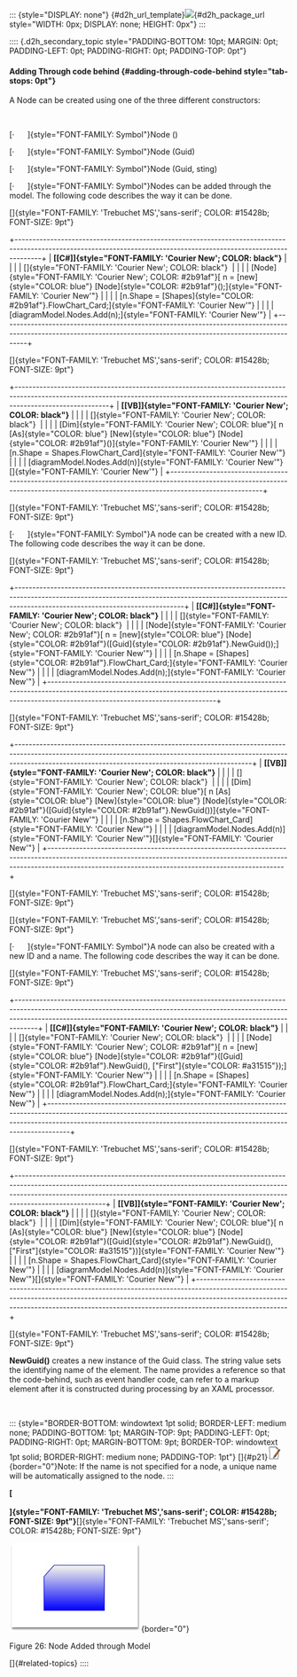 ::: {style="DISPLAY: none"}
[](ms-xhelp:///?Id=d2h_url_template){#d2h_url_template}![](!package_url!){#d2h_package_url style="WIDTH: 0px; DISPLAY: none; HEIGHT: 0px"}
:::

:::: {.d2h_secondary_topic style="PADDING-BOTTOM: 10pt; MARGIN: 0pt; PADDING-LEFT: 0pt; PADDING-RIGHT: 0pt; PADDING-TOP: 0pt"}
#### Adding Through code behind   {#adding-through-code-behind style="tab-stops: 0pt"}

A Node can be created using one of the three different constructors:

 

[·      ]{style="FONT-FAMILY: Symbol"}Node ()

[·      ]{style="FONT-FAMILY: Symbol"}Node (Guid)

[·      ]{style="FONT-FAMILY: Symbol"}Node (Guid, sting)

[·      ]{style="FONT-FAMILY: Symbol"}Nodes can be added through the model. The following code describes the way it can be done.

[]{style="FONT-FAMILY: 'Trebuchet MS','sans-serif'; COLOR: #15428b; FONT-SIZE: 9pt"} 

+-------------------------------------------------------------------------------------------------------------------------------------------------------------------+
| **[\[C#\]]{style="FONT-FAMILY: 'Courier New'; COLOR: black"}**                                                                                                    |
|                                                                                                                                                                   |
| []{style="FONT-FAMILY: 'Courier New'; COLOR: black"}                                                                                                              |
|                                                                                                                                                                   |
| [Node]{style="FONT-FAMILY: 'Courier New'; COLOR: #2b91af"}[ n = [new]{style="COLOR: blue"} [Node]{style="COLOR: #2b91af"}();]{style="FONT-FAMILY: 'Courier New'"} |
|                                                                                                                                                                   |
| [n.Shape = [Shapes]{style="COLOR: #2b91af"}.FlowChart_Card;]{style="FONT-FAMILY: 'Courier New'"}                                                                  |
|                                                                                                                                                                   |
| [diagramModel.Nodes.Add(n);]{style="FONT-FAMILY: 'Courier New'"}                                                                                                  |
+-------------------------------------------------------------------------------------------------------------------------------------------------------------------+

[]{style="FONT-FAMILY: 'Trebuchet MS','sans-serif'; COLOR: #15428b; FONT-SIZE: 9pt"} 

+--------------------------------------------------------------------------------------------------------------------------------------------------------------------------------------+
| **[\[VB\]]{style="FONT-FAMILY: 'Courier New'; COLOR: black"}**                                                                                                                       |
|                                                                                                                                                                                      |
| []{style="FONT-FAMILY: 'Courier New'; COLOR: black"}                                                                                                                                 |
|                                                                                                                                                                                      |
| [Dim]{style="FONT-FAMILY: 'Courier New'; COLOR: blue"}[ n [As]{style="COLOR: blue"} [New]{style="COLOR: blue"} [Node]{style="COLOR: #2b91af"}()]{style="FONT-FAMILY: 'Courier New'"} |
|                                                                                                                                                                                      |
| [n.Shape = Shapes.FlowChart_Card]{style="FONT-FAMILY: 'Courier New'"}                                                                                                                |
|                                                                                                                                                                                      |
| [diagramModel.Nodes.Add(n)]{style="FONT-FAMILY: 'Courier New'"}[]{style="FONT-FAMILY: 'Courier New'"}                                                                                |
+--------------------------------------------------------------------------------------------------------------------------------------------------------------------------------------+

[]{style="FONT-FAMILY: 'Trebuchet MS','sans-serif'; COLOR: #15428b; FONT-SIZE: 9pt"} 

[·      ]{style="FONT-FAMILY: Symbol"}A node can be created with a new ID. The following code describes the way it can be done.

[]{style="FONT-FAMILY: 'Trebuchet MS','sans-serif'; COLOR: #15428b; FONT-SIZE: 9pt"} 

+-----------------------------------------------------------------------------------------------------------------------------------------------------------------------------------------------------------+
| **[\[C#\]]{style="FONT-FAMILY: 'Courier New'; COLOR: black"}**                                                                                                                                            |
|                                                                                                                                                                                                           |
| []{style="FONT-FAMILY: 'Courier New'; COLOR: black"}                                                                                                                                                      |
|                                                                                                                                                                                                           |
| [Node]{style="FONT-FAMILY: 'Courier New'; COLOR: #2b91af"}[ n = [new]{style="COLOR: blue"} [Node]{style="COLOR: #2b91af"}([Guid]{style="COLOR: #2b91af"}.NewGuid());]{style="FONT-FAMILY: 'Courier New'"} |
|                                                                                                                                                                                                           |
| [n.Shape = [Shapes]{style="COLOR: #2b91af"}.FlowChart_Card;]{style="FONT-FAMILY: 'Courier New'"}                                                                                                          |
|                                                                                                                                                                                                           |
| [diagramModel.Nodes.Add(n);]{style="FONT-FAMILY: 'Courier New'"}                                                                                                                                          |
+-----------------------------------------------------------------------------------------------------------------------------------------------------------------------------------------------------------+

[]{style="FONT-FAMILY: 'Trebuchet MS','sans-serif'; COLOR: #15428b; FONT-SIZE: 9pt"} 

+------------------------------------------------------------------------------------------------------------------------------------------------------------------------------------------------------------------------------+
| **[\[VB\]]{style="FONT-FAMILY: 'Courier New'; COLOR: black"}**                                                                                                                                                               |
|                                                                                                                                                                                                                              |
| []{style="FONT-FAMILY: 'Courier New'; COLOR: black"}                                                                                                                                                                         |
|                                                                                                                                                                                                                              |
| [Dim]{style="FONT-FAMILY: 'Courier New'; COLOR: blue"}[ n [As]{style="COLOR: blue"} [New]{style="COLOR: blue"} [Node]{style="COLOR: #2b91af"}([Guid]{style="COLOR: #2b91af"}.NewGuid())]{style="FONT-FAMILY: 'Courier New'"} |
|                                                                                                                                                                                                                              |
| [n.Shape = Shapes.FlowChart_Card]{style="FONT-FAMILY: 'Courier New'"}                                                                                                                                                        |
|                                                                                                                                                                                                                              |
| [diagramModel.Nodes.Add(n)]{style="FONT-FAMILY: 'Courier New'"}[]{style="FONT-FAMILY: 'Courier New'"}                                                                                                                        |
+------------------------------------------------------------------------------------------------------------------------------------------------------------------------------------------------------------------------------+

[]{style="FONT-FAMILY: 'Trebuchet MS','sans-serif'; COLOR: #15428b; FONT-SIZE: 9pt"} 

[]{style="FONT-FAMILY: 'Trebuchet MS','sans-serif'; COLOR: #15428b; FONT-SIZE: 9pt"} 

[·      ]{style="FONT-FAMILY: Symbol"}A node can also be created with a new ID and a name. The following code describes the way it can be done.

[]{style="FONT-FAMILY: 'Trebuchet MS','sans-serif'; COLOR: #15428b; FONT-SIZE: 9pt"} 

+------------------------------------------------------------------------------------------------------------------------------------------------------------------------------------------------------------------------------------------------+
| **[\[C#\]]{style="FONT-FAMILY: 'Courier New'; COLOR: black"}**                                                                                                                                                                                 |
|                                                                                                                                                                                                                                                |
| []{style="FONT-FAMILY: 'Courier New'; COLOR: black"}                                                                                                                                                                                           |
|                                                                                                                                                                                                                                                |
| [Node]{style="FONT-FAMILY: 'Courier New'; COLOR: #2b91af"}[ n = [new]{style="COLOR: blue"} [Node]{style="COLOR: #2b91af"}([Guid]{style="COLOR: #2b91af"}.NewGuid(), [\"First\"]{style="COLOR: #a31515"});]{style="FONT-FAMILY: 'Courier New'"} |
|                                                                                                                                                                                                                                                |
| [n.Shape = [Shapes]{style="COLOR: #2b91af"}.FlowChart_Card;]{style="FONT-FAMILY: 'Courier New'"}                                                                                                                                               |
|                                                                                                                                                                                                                                                |
| [diagramModel.Nodes.Add(n);]{style="FONT-FAMILY: 'Courier New'"}                                                                                                                                                                               |
+------------------------------------------------------------------------------------------------------------------------------------------------------------------------------------------------------------------------------------------------+

[]{style="FONT-FAMILY: 'Trebuchet MS','sans-serif'; COLOR: #15428b; FONT-SIZE: 9pt"} 

+-------------------------------------------------------------------------------------------------------------------------------------------------------------------------------------------------------------------------------------------------------------------+
| **[\[VB\]]{style="FONT-FAMILY: 'Courier New'; COLOR: black"}**                                                                                                                                                                                                    |
|                                                                                                                                                                                                                                                                   |
| []{style="FONT-FAMILY: 'Courier New'; COLOR: black"}                                                                                                                                                                                                              |
|                                                                                                                                                                                                                                                                   |
| [Dim]{style="FONT-FAMILY: 'Courier New'; COLOR: blue"}[ n [As]{style="COLOR: blue"} [New]{style="COLOR: blue"} [Node]{style="COLOR: #2b91af"}([Guid]{style="COLOR: #2b91af"}.NewGuid(), [\"First\"]{style="COLOR: #a31515"})]{style="FONT-FAMILY: 'Courier New'"} |
|                                                                                                                                                                                                                                                                   |
| [n.Shape = Shapes.FlowChart_Card]{style="FONT-FAMILY: 'Courier New'"}                                                                                                                                                                                             |
|                                                                                                                                                                                                                                                                   |
| [diagramModel.Nodes.Add(n)]{style="FONT-FAMILY: 'Courier New'"}[]{style="FONT-FAMILY: 'Courier New'"}                                                                                                                                                             |
+-------------------------------------------------------------------------------------------------------------------------------------------------------------------------------------------------------------------------------------------------------------------+

[]{style="FONT-FAMILY: 'Trebuchet MS','sans-serif'; COLOR: #15428b; FONT-SIZE: 9pt"} 

**NewGuid()** creates a new instance of the Guid class. The string value sets the identifying name of the element. The name provides a reference so that the code-behind, such as event handler code, can refer to a markup element after it is constructed during processing by an XAML processor.

 

::: {style="BORDER-BOTTOM: windowtext 1pt solid; BORDER-LEFT: medium none; PADDING-BOTTOM: 1pt; MARGIN-TOP: 9pt; PADDING-LEFT: 0pt; PADDING-RIGHT: 0pt; MARGIN-BOTTOM: 9pt; BORDER-TOP: windowtext 1pt solid; BORDER-RIGHT: medium none; PADDING-TOP: 1pt"}
[]{#p21}![](ImagesExt/image62_5.jpg){border="0"}Note: If the name is not specified for a node, a unique name will be automatically assigned to the node.
:::

**[\
\
]{style="FONT-FAMILY: 'Trebuchet MS','sans-serif'; COLOR: #15428b; FONT-SIZE: 9pt"}**[]{style="FONT-FAMILY: 'Trebuchet MS','sans-serif'; COLOR: #15428b; FONT-SIZE: 9pt"}

![](ImagesExt/image62_33.jpg){border="0"}

Figure 26: Node Added through Model

[]{#related-topics}
::::
